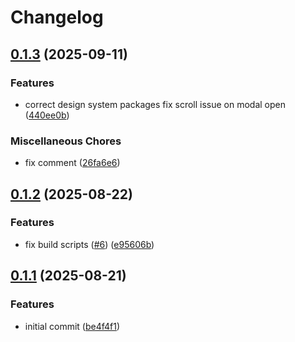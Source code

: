 # Changelog

## [0.1.3](https://github.com/ogcio/consent/compare/@ogcio/consent-v0.1.2...@ogcio/consent-v0.1.3) (2025-09-11)


### Features

* correct design system packages fix scroll issue on modal open ([440ee0b](https://github.com/ogcio/consent/commit/440ee0bcf32dfc5c7b0e1ec582e05fa3fb927740))


### Miscellaneous Chores

* fix comment ([26fa6e6](https://github.com/ogcio/consent/commit/26fa6e644804336b0cdd868ee2b39b0e6b752b2b))

## [0.1.2](https://github.com/ogcio/consent/compare/@ogcio/consent-v0.1.1...@ogcio/consent-v0.1.2) (2025-08-22)


### Features

* fix build scripts ([#6](https://github.com/ogcio/consent/issues/6)) ([e95606b](https://github.com/ogcio/consent/commit/e95606bf9c8d57c33499d612b1a26da38745ab3c))

## [0.1.1](https://github.com/ogcio/consent/compare/@ogcio/consent-v0.1.0...@ogcio/consent-v0.1.1) (2025-08-21)


### Features

* initial commit ([be4f4f1](https://github.com/ogcio/consent/commit/be4f4f15af5b53b7aa76fdcd53443944cd511689))
